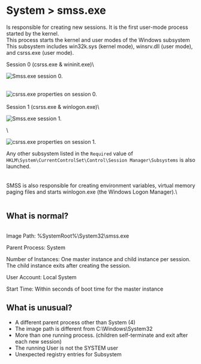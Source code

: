 # System > smss.exe

Is responsible for creating new sessions. It is the first user-mode process started by the kernel.\
This process starts the kernel and user modes of the Windows subsystem This subsystem includes win32k.sys (kernel mode), winsrv.dll (user mode), and csrss.exe (user mode).&#x20;

Session 0 (csrss.exe & wininit.exe)\


![Smss.exe session 0.](https://assets.tryhackme.com/additional/windows-processes/smss-session0-tree.png)

\
![csrss.exe properties on session 0.](https://assets.tryhackme.com/additional/windows-processes/smss-session0b.png)\
\
Session 1 (csrss.exe & winlogon.exe)\


![Smss.exe session 1.](https://assets.tryhackme.com/additional/windows-processes/smss-session1-tree.png)

\


![csrss.exe properties on session 1.](https://assets.tryhackme.com/additional/windows-processes/smss-session1b.png)

Any other subsystem listed in the `Required` value of `HKLM\System\CurrentControlSet\Control\Session Manager\Subsystems` is also launched.\
\
\
SMSS is also responsible for creating environment variables, virtual memory paging files and starts winlogon.exe (the Windows Logon Manager).\


<figure><img src="https://assets.tryhackme.com/additional/windows-processes/smss-registry.png" alt=""><figcaption></figcaption></figure>

## What is normal?

<figure><img src="https://assets.tryhackme.com/additional/windows-processes/smss.png" alt=""><figcaption></figcaption></figure>

Image Path:  %SystemRoot%\System32\smss.exe

Parent Process:  System

Number of Instances:  One master instance and child instance per session. The child instance exits after creating the session.

User Account:  Local System

Start Time:  Within seconds of boot time for the master instance



## What is unusual?

* A different parent process other than System (4)
* The image path is different from C:\Windows\System32
* More than one running process. (children self-terminate and exit after each new session)
* The running User is not the SYSTEM user
* Unexpected registry entries for Subsystem
